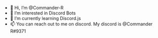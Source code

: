 - 👋 Hi, I’m @Commander-R
- 👀 I’m interested in Discord Bots
- 🌱 I’m currently learning Discord.js
- 📫 You can reach out to me on discord. My discord is @Commander R#9371
